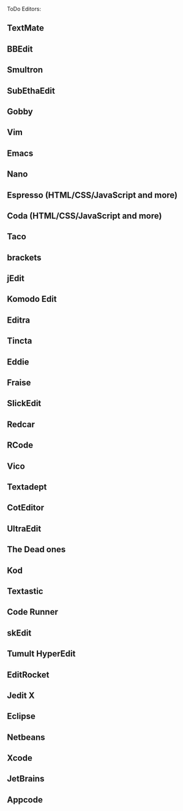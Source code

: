 ToDo Editors:

## TextMate
## BBEdit
## Smultron
## SubEthaEdit
## Gobby
## Vim
## Emacs
## Nano
## Espresso (HTML/CSS/JavaScript and more)
## Coda (HTML/CSS/JavaScript and more)
## Taco
## brackets
## jEdit
## Komodo Edit
## Editra
## Tincta
## Eddie
## Fraise
## SlickEdit
## Redcar
## RCode
## Vico
## Textadept
## CotEditor
## UltraEdit
## The Dead ones
## Kod
## Textastic
## Code Runner
## skEdit
## Tumult HyperEdit
## EditRocket
## Jedit X
## Eclipse
## Netbeans
## Xcode
## JetBrains
## Appcode